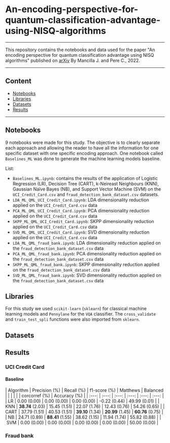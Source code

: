 # An-encoding-perspective-for-quantum-classification-advantage-using-NISQ-algorithms
---
This repository contains the notebooks and data used for the paper "An encoding perspective for quantum classification advantage using NISQ algorithms" published on [arXiv](https://arxiv.org/pdf/2208.13251.pdf) By Mancilla J. and Pere C., 2022. 

---

## Content
- [Notebooks](#notebooks)
- [Libraries](#libraries)
- [Datasets](#datasets)
- [Results](#results)

---

## Notebooks 

9 notebooks were made for this study. The objective is to clearly separate each approach and allowing the reader to have all the information for one specific dataset with one specific encoding approach. One notebook called `Baselines_ML` was done to generate the machine learning models baseline. 

List:
- `Baselines_ML.ipynb`: contains the results of the application of Logistic Regression (LR), Decision Tree (CART), k-Neireast Neighbours (KNN), Gaussian Naïve Bayes (NB), and Support Vector Machine (SVM) on the `UCI_Credit_Card.csv` and `fraud_detection_bank_dataset.csv` datasets. 
- `LDA_ML_QML_UCI_Credit_Card.ipynb`: LDA dimensionality reduction applied on the `UCI_Credit_Card.csv` data
- `PCA_ML_QML_UCI_Credit_Card.ipynb`: PCA dimensionality reduction applied on the `UCI_Credit_Card.csv` data
- `SKPP_ML_QML_UCI_Credit_Card.ipynb`: SKPP dimensionality reduction applied on the `UCI_Credit_Card.csv` data
- `SVD_ML_QML_UCI_Credit_Card.ipynb`: SVD dimensionality reduction applied on the `UCI_Credit_Card.csv` data
- `LDA_ML_QML_fraud_bank.ipynb`: LDA dimensionality reduction applied on the `fraud_detection_bank_dataset.csv` data
- `PCA_ML_QML_fraud_bank.ipynb`: PCA dimensionality reduction applied on the `fraud_detection_bank_dataset.csv` data
- `SKPP_ML_QML_fraud_bank.ipynb`: SKPP dimensionality reduction applied on the `fraud_detection_bank_dataset.csv` data
- `SVD_ML_QML_fraud_bank.ipynb`: SVD dimensionality reduction applied on the `fraud_detection_bank_dataset.csv` data

## Libraries

For this study we used `scikit-learn` (`sklearn`) for classical machine learning models and `Pennylane` for the `VQA` classifier. The `cross_validate` and `train_test_spli` functions were also imported from `sklearn`. 

## Datasets 




## Results 


### UCI Credit Card 

#### Baseline 

| Algorithm | Precision (%) | Recall (%) | f1-score (%) | Matthews | Balanced | 
|           |               |            |              | corcorref (%) | Accuracy (%) |
| :---: | :---: | :---: | :---: | :---: | :---: |
| LR | 0.00 (0.00) | 0.00 (0.00) | 0.00 (0.00) | -0.22 (0.44) | 49.99 (0.01) |
| KNN | **38.74** (2.03) | 15.45 (1.51) | 22.07	(1.76) | 12.43 (0.76) | 54.26 (0.65) |
| CART | 37.79 (1.51) | 40.53 (1.51) | **39.10** (1.34) | **20.99** (1.45) | **60.76** (0.75) |
| NB | 24.71 (0.89) | **88.41** (1.55) | 38.62 (1.15) | 11.94	(1.74) | 55.82 (0.88) |
| SVM | 0.00 (0.00) | 0.00 (0.00) | 0.00 (0.00) | 0.00 (0.00) | 50.00 (0.00) |



### Fraud bank 








